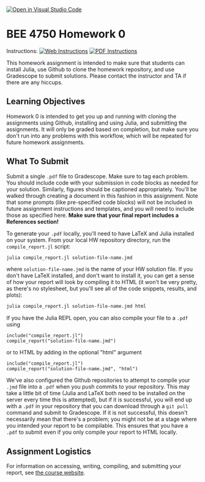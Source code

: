 [![Open in Visual Studio Code](https://classroom.github.com/assets/open-in-vscode-c66648af7eb3fe8bc4f294546bfd86ef473780cde1dea487d3c4ff354943c9ae.svg)](https://classroom.github.com/online_ide?assignment_repo_id=8325343&assignment_repo_type=AssignmentRepo)
# BEE 4750 Homework 0

Instructions: [![Web Instructions](https://img.shields.io/static/v1?label=HW0&message=HTML&color=b31b1b&labelColor=222222&style=flat)](https://viveks.me/environmental-systems-analysis/assignments/hw0/hw0/) [![PDF Instructions](https://img.shields.io/static/v1?label=HW0&message=PDF&color=b31b1b&labelColor=222222&style=flat)](https://viveks.me/environmental-systems-analysis/assignments/hw0/hw0.pdf)

This homework assignment is intended to make sure that students can install Julia, use Github to clone the homework repository, and use Gradescope to submit solutions. Please contact the instructor and TA if there are any hiccups.

## Learning Objectives

Homework 0 is intended to get you up and running with cloning the assignments using Github, installing and using Julia, and submitting the assignments. It will only be graded based on completion, but make sure you don't run into any problems with this workflow, which will be repeated for future homework assignments.

## What To Submit

Submit a single `.pdf` file to Gradescope. Make sure to tag each problem. You should include code with your submission in code blocks as needed for your solution. Similarly, figures should be captioned appropriately. You'll be walked through creating a document in this fashion in this assignment. Note that some prompts (like pre-specified code blocks) will not be included in future assignment instructions and templates, and you will need to include those as specified here. **Make sure that your final report includes a References section!**

To generate your `.pdf` locally, you'll need to have LaTeX and Julia installed on your system. From your local HW repository directory, run the `compile_report.jl` script:

```bash
julia compile_report.jl solution-file-name.jmd
```
where `solution-file-name.jmd` is the name of your HW solution file. If you don't have LaTeX installed, and don't want to install it, you can get a sense of how your report will look by compiling it to HTML (it won't be very pretty, as there's no stylesheet, but you'll see all of the code snippets, results, and plots):

```bash
julia compile_report.jl solution-file-name.jmd html
```

If you have the Julia REPL open, you can also compile your file to a `.pdf` using

```julia, eval=false
include("compile_report.jl")
compile_report("solution-file-name.jmd")
```
or to HTML by adding in the optional "html" argument

```julia, eval=false
include("compile_report.jl")
compile_report("solution-file-name.jmd", "html")
```

We've also configured the Github repositories to attempt to compile your `.jmd` file into a `.pdf` when you push commits to your repository. This may take a little bit of time (Julia and LaTeX both need to be installed on the server every time this is attempted), but if it is successful, you will end up with a `.pdf` in your repository that you can download through a `git pull` command and submit to Gradescope. If it is not successful, this doesn't necessarily mean that there's a problem; you might not be at a stage where you intended your report to be compilable. This ensures that you have a `.pdf` to submit even if you only compile your report to HTML locally.

## Assignment Logistics

For information on accessing, writing, compiling, and submitting your report, see [the course website](https://viveks.me/environmental-systems-analysis/assignments/assignment-logistics/).